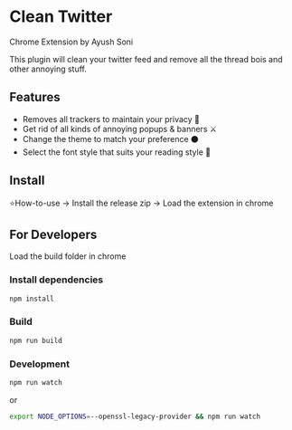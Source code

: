 # Clean Twitter

Chrome Extension by Ayush Soni

This plugin will clean your twitter feed and remove all the thread bois and other annoying stuff.

## Features

- Removes all trackers to maintain your privacy 💪
- Get rid of all kinds of annoying popups & banners ⚔️
- Change the theme to match your preference ⚫️
- Select the font style that suits your reading style 📖

## Install

⭐️How-to-use
-> Install the release zip
-> Load the extension in chrome

## For Developers

Load the build folder in chrome

### Install dependencies

```bash
npm install
```

### Build

```bash
npm run build
```

### Development

```bash
npm run watch
```

or

```bash
export NODE_OPTIONS=--openssl-legacy-provider && npm run watch
```
